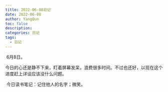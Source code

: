 ```yaml
---
title: 2022-06-08日记
date: 2022-06-08
author: YangQun
toc: false
description:
categories: 日记
tags:
  - 日记
---
```


​        6月8日。

​        今日的心还是静不下来，盯着屏幕发呆，浪费很多时间。不过也还好，以现在这个进度赶上详设应该没什么问题。

​        今日读书笔记：记住他人的名字；微笑。
